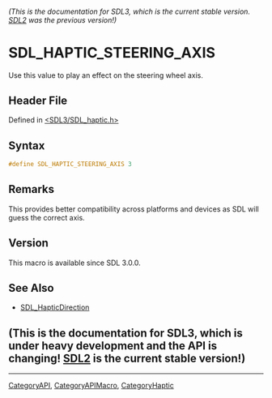 ###### (This is the documentation for SDL3, which is the current stable version. [SDL2](https://wiki.libsdl.org/SDL2/) was the previous version!)
# SDL_HAPTIC_STEERING_AXIS

Use this value to play an effect on the steering wheel axis.

## Header File

Defined in [<SDL3/SDL_haptic.h>](https://github.com/libsdl-org/SDL/blob/main/include/SDL3/SDL_haptic.h)

## Syntax

```c
#define SDL_HAPTIC_STEERING_AXIS 3
```

## Remarks

This provides better compatibility across platforms and devices as SDL will
guess the correct axis.

## Version

This macro is available since SDL 3.0.0.

## See Also

- [SDL_HapticDirection](SDL_HapticDirection)


## (This is the documentation for SDL3, which is under heavy development and the API is changing! [SDL2](https://wiki.libsdl.org/SDL2/) is the current stable version!)



----
[CategoryAPI](CategoryAPI), [CategoryAPIMacro](CategoryAPIMacro), [CategoryHaptic](CategoryHaptic)

